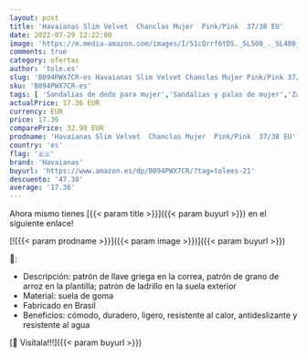 ```yaml
---
layout: post
title: 'Havaianas Slim Velvet  Chanclas Mujer  Pink/Pink  37/38 EU'
date: 2022-07-29 12:22:00
image: 'https://m.media-amazon.com/images/I/51cQrrf6tDS._SL500_._SL400_.jpg'
comments: true
category: ofertas
author: 'tole.es'
slug: 'B094PWX7CR-es Havaianas Slim Velvet Chanclas Mujer Pink/Pink 37/38 EU'
sku: 'B094PWX7CR-es'
tags: [ 'Sandalias de dedo para mujer','Sandalias y palas de mujer','Zapatos','Zapatos para mujer','Zapatos y complementos','chanclas','havaianas','🇪🇸', ]
actualPrice: 17.36 EUR
currency: EUR
price: 17.36
comparePrice: 32.99 EUR
prodname: 'Havaianas Slim Velvet  Chanclas Mujer  Pink/Pink  37/38 EU'
country: 'es'
flag: '🇪🇸'
brand: 'Havaianas'
buyurl: 'https://www.amazon.es/dp/B094PWX7CR/?tag=tolees-21'
descuento: '47.38'
average: '17.36'
---
```


Ahora mismo tienes [{{< param title >}}]({{< param buyurl >}}) en el siguiente enlace!

[![{{< param prodname >}}]({{< param image >}})]({{< param buyurl >}})

🔎:

- Descripción: patrón de llave griega en la correa, patrón de grano de arroz en la plantilla; patrón de ladrillo en la suela exterior
- Material: suela de goma
- Fabricado en Brasil
- Beneficios: cómodo, duradero, ligero, resistente al calor, antideslizante y resistente al agua

[🛒 Visítala!!!]({{< param buyurl >}})
